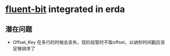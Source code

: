 # [fluent-bit](https://fluentbit.io/) integrated in erda

## 潜在问题
 - Offset_Key 在多行的时候会丢失，现阶段暂时不取offset，以纳秒时间戳应该足够排序了